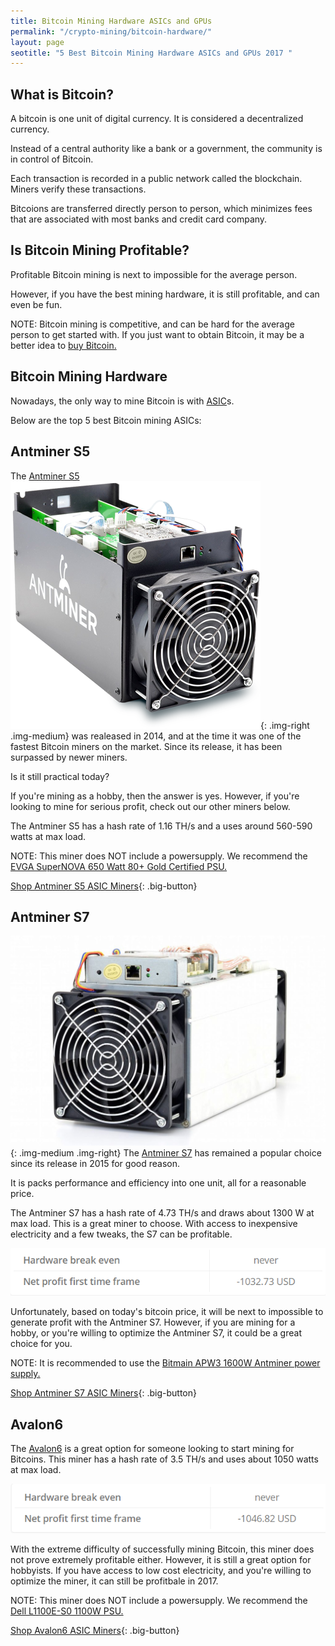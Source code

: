 ```yaml
---
title: Bitcoin Mining Hardware ASICs and GPUs  
permalink: "/crypto-mining/bitcoin-hardware/"
layout: page
seotitle: "5 Best Bitcoin Mining Hardware ASICs and GPUs 2017 " 
---
```


## What is Bitcoin? 

A bitcoin is one unit of digital currency. It is considered a decentralized currency. 

Instead of a central authority like a bank or a government, the community is in control of Bitcoin.

Each transaction is recorded in a public network called the blockchain. Miners verify these transactions. 

Bitcoions are transferred directly person to person, which minimizes fees that are associated with most banks and credit card company. 

## Is Bitcoin Mining Profitable? 

Profitable Bitcoin mining is next to impossible for the average person. 

However, if you have the best mining hardware, it is still profitable, and can even be fun. 

NOTE: Bitcoin mining is competitive, and can be hard for the average person to get started with. If you just want to obtain Bitcoin, it may be a better idea to [buy Bitcoin.](https://www.coinbase.com/join/5967ac4be42b2d0260de144b) 

## Bitcoin Mining Hardware

Nowadays, the only way to mine Bitcoin is with [ASIC](https://en.wikipedia.org/wiki/Application-specific_integrated_circuit)s. 

Below are the top 5 best Bitcoin mining ASICs:

## Antminer S5

The [Antminer S5](https://www.amazon.com/gp/product/B00RCTIY4G/ref=as_li_tl?ie=UTF8&camp=1789&creative=9325&creativeASIN=B00RCTIY4G&linkCode=as2&tag=cryptocurrency06-20&linkId=206a0499fac0cb838fab87f7d8cbe4ab)
![Antminer S5](/img/cryptocurrency/gpu/asic/s5.png "Antminer S5"){: .img-right .img-medium} was realeased in 2014, and at the time it was one of the fastest Bitcoin miners on the market. Since its release, it has been surpassed by newer miners. 

Is it still practical today? 

If you're mining as a hobby, then the answer is yes. However, if you're looking to mine for serious profit, check out our other miners below.

The Antminer S5 has a hash rate of 1.16 TH/s and a uses around 560-590 watts at max load. 

NOTE: This miner does NOT include a powersupply. We recommend the [EVGA SuperNOVA 650 Watt 80+ Gold Certified PSU.](https://www.amazon.com/gp/product/B00K85X2AW/ref=as_li_tl?ie=UTF8&camp=1789&creative=9325&creativeASIN=B00K85X2AW&linkCode=as2&tag=cryptocurrency06-20&linkId=7e3535363283f1ab2258a72f4904ebca)

[Shop Antminer S5 ASIC Miners](https://www.amazon.com/gp/product/B00RCTIY4G/ref=as_li_tl?ie=UTF8&camp=1789&creative=9325&creativeASIN=B00RCTIY4G&linkCode=as2&tag=cryptocurrency06-20&linkId=206a0499fac0cb838fab87f7d8cbe4ab){: .big-button}

## Antminer S7 
![Antminer S7](/img/cryptocurrency/gpu/asic/s7.jpg "Antminer S7"){: .img-medium .img-right}
The [Antminer S7](https://www.amazon.com/gp/product/B014OGCP6W/ref=as_li_tl?ie=UTF8&tag=cryptocurrency06-20&camp=1789&creative=9325&linkCode=as2&creativeASIN=B014OGCP6W&linkId=f9ead1a67810212bfe2b00f7b4fe2be1) has remained a popular choice since its release in 2015 for good reason. 

It is packs performance and efficiency into one unit, all for a reasonable price. 

The Antminer S7 has a hash rate of 4.73 TH/s and draws about 1300 W at max load. This is a great miner to choose. With access to inexpensive electricity and a few tweaks, the S7 can be profitable. 


![S7 Profit](/img/cryptocurrency/gpu/asic/s7-profit.png "S7 Mining Profitability")


Unfortunately, based on today's bitcoin price, it will be next to impossible to generate profit with the Antminer S7. However, if you are mining for a hobby, or you're willing to optimize the Antminer S7, it could be a great choice for you. 

NOTE: It is recommended to use the [Bitmain APW3 1600W Antminer power supply.](https://www.amazon.com/gp/product/B01N8UDFTF/ref=as_li_tl?ie=UTF8&tag=cryptocurrency06-20&camp=1789&creative=9325&linkCode=as2&creativeASIN=B01N8UDFTF&linkId=e71b7f5b4c9cb657557c96011a355f7c)

[Shop Antminer S7 ASIC Miners](https://www.amazon.com/gp/product/B014OGCP6W/ref=as_li_tl?ie=UTF8&tag=cryptocurrency06-20&camp=1789&creative=9325&linkCode=as2&creativeASIN=B014OGCP6W&linkId=f9ead1a67810212bfe2b00f7b4fe2be1){: .big-button}



## Avalon6 

The [Avalon6](https://www.amazon.com/gp/product/B01AKU94HY/ref=as_li_tl?ie=UTF8&camp=1789&creative=9325&creativeASIN=B01AKU94HY&linkCode=as2&tag=cryptocurrency06-20&linkId=1e10e75d073c464125be6001712b1d55) is a great option for someone looking to start mining for Bitcoins. This miner has a hash rate of 3.5 TH/s and uses about 1050 watts at max load. 

![Avalon6 Profit](/img/cryptocurrency/gpu/asic/avalon6-profit.png "Avalon 6 Profit")

With the extreme difficulty of successfully mining Bitcoin, this miner does not prove extremely profitable either. However, it is still a great option for hobbyists. If you have access to low cost electricity, and you're willing to optimize the miner, it can still be profitbale in 2017. 

NOTE: This miner does NOT include a powersupply. We recommend the [Dell L1100E-S0 1100W PSU.](https://www.amazon.com/gp/product/B014VUHHP0/ref=as_li_tl?ie=UTF8&camp=1789&creative=9325&creativeASIN=B014VUHHP0&linkCode=as2&tag=cryptocurrency06-20&linkId=87c94875cc1b621a3c0136f01cd29c94) 

[Shop Avalon6 ASIC Miners](https://www.amazon.com/gp/product/B01AKU94HY/ref=as_li_tl?ie=UTF8&camp=1789&creative=9325&creativeASIN=B01AKU94HY&linkCode=as2&tag=cryptocurrency06-20&linkId=1e10e75d073c464125be6001712b1d55){: .big-button}




